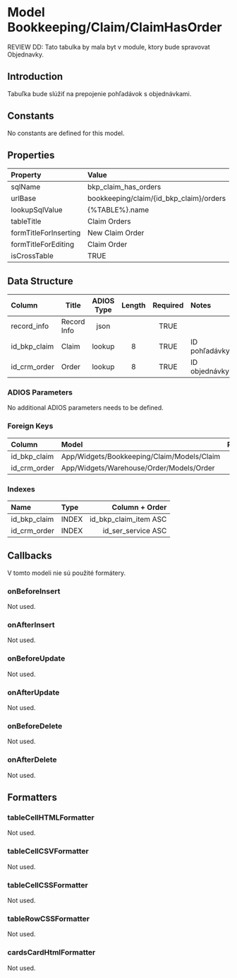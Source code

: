 # Model Bookkeeping/Claim/ClaimHasOrder

REVIEW DD: Tato tabulka by mala byt v module, ktory bude spravovat Objednavky.

## Introduction

Tabuľka bude slúžiť na prepojenie pohľadávok s objednávkami.

## Constants

No constants are defined for this model.

## Properties

| Property              | Value                                   |
| :-------------------- | :-------------------------------------- |
| sqlName               | bkp_claim_has_orders                    |
| urlBase               | bookkeeping/claim/{id_bkp_claim}/orders |
| lookupSqlValue        | {%TABLE%}.name                          |
| tableTitle            | Claim Orders                            |
| formTitleForInserting | New Claim Order                         |
| formTitleForEditing   | Claim Order                             |
| isCrossTable          | TRUE                                    |

## Data Structure

| Column       | Title       | ADIOS Type | Length | Required | Notes         |
| :----------- | ----------- | :--------: | :----: | :------: | :------------ |
| record_info  | Record Info |    json    |        |   TRUE   |               |
| id_bkp_claim | Claim       |   lookup   |   8    |   TRUE   | ID pohľadávky |
| id_crm_order | Order       |   lookup   |   8    |   TRUE   | ID objednávky |

### ADIOS Parameters

No additional ADIOS parameters needs to be defined.

### Foreign Keys

| Column       | Model                                      | Relation | OnUpdate | OnDelete |
| :----------- | :----------------------------------------- | :------: | -------- | -------- |
| id_bkp_claim | App/Widgets/Bookkeeping/Claim/Models/Claim |   1:N    | Cascade  | Cascade  |
| id_crm_order | App/Widgets/Warehouse/Order/Models/Order   |   1:N    | Cascade  | Restrict |

### Indexes

| Name         | Type  |        Column + Order |
| :----------- | :---- | --------------------: |
| id_bkp_claim | INDEX | id_bkp_claim_item ASC |
| id_crm_order | INDEX |    id_ser_service ASC |

## Callbacks

V tomto modeli nie sú použité formátery.

### onBeforeInsert

Not used.

### onAfterInsert

Not used.

### onBeforeUpdate

Not used.

### onAfterUpdate

Not used.

### onBeforeDelete

Not used.

### onAfterDelete

Not used.

## Formatters

### tableCellHTMLFormatter

Not used.

### tableCellCSVFormatter

Not used.

### tableCellCSSFormatter

Not used.

### tableRowCSSFormatter

Not used.

### cardsCardHtmlFormatter

Not used.
